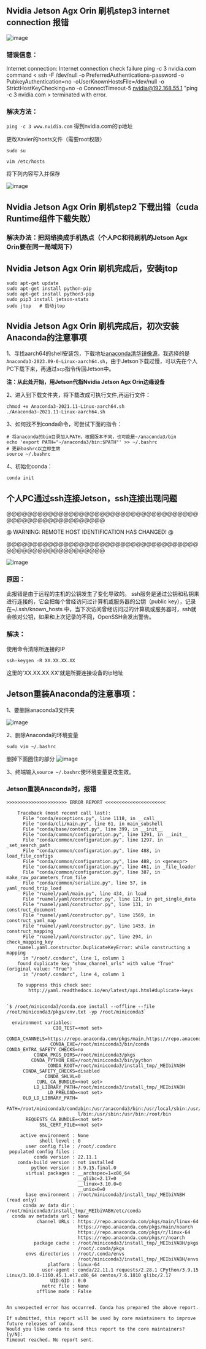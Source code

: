 ## Nvidia Jetson Agx Orin 刷机step3 internet connection 报错
![image](https://github.com/zhaoweizhao/EdgeComputing/assets/151530559/6933305e-83b6-4fbc-a4fd-f05b142c67bf)

### 错误信息：
Internet connection: Internet connection check failure ping -c 3 nvidia.com
command < ssh -F /dev/null -o PreferredAuthentications-password -o PubkeyAuthentication=no -oUserKnownHostsFile=/dev/null -o StrictHostKeyChecking=no -o ConnectTimeout-5 nvidia@192.168.55.1 "ping -c 3 nvidia.com > terminated with error.

### 解决方法：
`ping -c 3 www.nvidia.com` 得到nvidia.com的ip地址

更改Xavier的hosts文件（需要root权限）

`sudo su`

`vim /etc/hosts`

将下列内容写入并保存

![image](https://github.com/zhaoweizhao/EdgeComputing/assets/151530559/ae1d7584-29bd-464a-a777-1ae08e750ba0)

## Nvidia Jetson Agx Orin 刷机step2 下载出错（cuda Runtime组件下载失败）

### 解决办法：把网络换成手机热点（个人PC和待刷机的Jetson Agx Orin要在同一局域网下）

##  Nvidia Jetson Agx Orin 刷机完成后，安装jtop

```
sudo apt-get update
sudo apt-get install python-pip
sudo apt-get install python3-pip
sudo pip3 install jetson-stats
sudo jtop   # 启动jtop
```

##  Nvidia Jetson Agx Orin 刷机完成后，初次安装Anaconda的注意事项
1、寻找aarch64的shell安装包，下载地址[anaconda清华镜像源](https://repo.anaconda.com/archive/)，我选择的是`Anaconda3-2023.09-0-Linux-aarch64.sh`，由于Jetson下载过慢，可以先在个人PC下载下来，再通过`scp`指令传回Jetson中。

**注：从此处开始，用Jetson代指Nvidia Jetson Agx Orin边缘设备**

2、进入到下载文件夹，将下载改成可执行文件,再运行文件：

```
chmod +x Anaconda3-2021.11-Linux-aarch64.sh
./Anaconda3-2021.11-Linux-aarch64.sh
```

3、如何找不到conda命令，可尝试下面的指令：

```
# 将anaconda的bin目录加入PATH，根据版本不同，也可能是~/anaconda3/bin
echo 'export PATH="~/anaconda3/bin:$PATH"' >> ~/.bashrc
# 更新bashrc以立即生效
source ~/.bashrc
```

4、初始化conda：

`conda init`

## 个人PC通过ssh连接Jetson，ssh连接出现问题
@@@@@@@@@@@@@@@@@@@@@@@@@@@@@@@@@@@@@@@@@@@@@@@@@@@@@@@@

@    WARNING: REMOTE HOST IDENTIFICATION HAS CHANGED!     @

@@@@@@@@@@@@@@@@@@@@@@@@@@@@@@@@@@@@@@@@@@@@@@@@@@@@@@@@

![image](https://github.com/zhaoweizhao/EdgeComputing/assets/151530559/ec122718-74c4-4289-b555-a3753eb7726a)

### 原因：
此报错是由于远程的主机的公钥发生了变化导致的。 
ssh服务是通过公钥和私钥来进行连接的，它会把每个曾经访问过计算机或服务器的公钥（public key），记录在~/.ssh/known_hosts 中，当下次访问曾经访问过的计算机或服务器时，ssh就会核对公钥，如果和上次记录的不同，OpenSSH会发出警告。

### 解决：
使用命令清除所连接的IP 

`ssh-keygen -R XX.XX.XX.XX `

这里的'XX.XX.XX.XX'就是所要连接设备的ip地址

## Jetson重装Anaconda的注意事项：
1、要删除anaconda3文件夹

![image](https://github.com/zhaoweizhao/EdgeComputing/assets/151530559/b5590c5a-2015-46a4-a4c1-989e7c2e330c)

2、删除Anaconda的环境变量

`sudo vim ~/.bashrc`

删掉下面圈住的部分
![image](https://github.com/zhaoweizhao/EdgeComputing/assets/151530559/638c190d-56c4-4e4c-9a01-538fa973de6c)

3、终端输入`source ~/.bashrc`使环境变量更改生效。

### Jetson重装Anaconda时，报错
```
>>>>>>>>>>>>>>>>>>>>>> ERROR REPORT <<<<<<<<<<<<<<<<<<<<<<

    Traceback (most recent call last):
      File "conda/exceptions.py", line 1118, in __call__
      File "conda/cli/main.py", line 61, in main_subshell
      File "conda/base/context.py", line 399, in __init__
      File "conda/common/configuration.py", line 1291, in __init__
      File "conda/common/configuration.py", line 1297, in _set_search_path
      File "conda/common/configuration.py", line 488, in load_file_configs
      File "conda/common/configuration.py", line 488, in <genexpr>
      File "conda/common/configuration.py", line 461, in _file_loader
      File "conda/common/configuration.py", line 387, in make_raw_parameters_from_file
      File "conda/common/serialize.py", line 57, in yaml_round_trip_load
      File "ruamel/yaml/main.py", line 434, in load
      File "ruamel/yaml/constructor.py", line 121, in get_single_data
      File "ruamel/yaml/constructor.py", line 131, in construct_document
      File "ruamel/yaml/constructor.py", line 1569, in construct_yaml_map
      File "ruamel/yaml/constructor.py", line 1453, in construct_mapping
      File "ruamel/yaml/constructor.py", line 294, in check_mapping_key
    ruamel.yaml.constructor.DuplicateKeyError: while constructing a mapping
      in "/root/.condarc", line 1, column 1
    found duplicate key "show_channel_urls" with value "True" (original value: "True")
      in "/root/.condarc", line 4, column 1
    
    To suppress this check see:
        http://yaml.readthedocs.io/en/latest/api.html#duplicate-keys
    

`$ /root/miniconda3/conda.exe install --offline --file /root/miniconda3/pkgs/env.txt -yp /root/miniconda3`

  environment variables:
                 CIO_TEST=<not set>
           CONDA_CHANNELS=https://repo.anaconda.com/pkgs/main,https://repo.anaconda.com/pkgs/r
                CONDA_EXE=/root/miniconda3/bin/conda
CONDA_EXTRA_SAFETY_CHECKS=no
          CONDA_PKGS_DIRS=/root/miniconda3/pkgs
         CONDA_PYTHON_EXE=/root/miniconda3/bin/python
               CONDA_ROOT=/root/miniconda3/install_tmp/_MEIbiVABH
      CONDA_SAFETY_CHECKS=disabled
              CONDA_SHLVL=0
           CURL_CA_BUNDLE=<not set>
          LD_LIBRARY_PATH=/root/miniconda3/install_tmp/_MEIbiVABH
               LD_PRELOAD=<not set>
      OLD_LD_LIBRARY_PATH=
                     PATH=/root/miniconda3/condabin:/usr/anaconda3/bin:/usr/local/sbin:/usr/loca
                          l/bin:/usr/sbin:/usr/bin:/root/bin
       REQUESTS_CA_BUNDLE=<not set>
            SSL_CERT_FILE=<not set>

     active environment : None
            shell level : 0
       user config file : /root/.condarc
 populated config files : 
          conda version : 22.11.1
    conda-build version : not installed
         python version : 3.9.15.final.0
       virtual packages : __archspec=1=x86_64
                          __glibc=2.17=0
                          __linux=3.10.0=0
                          __unix=0=0
       base environment : /root/miniconda3/install_tmp/_MEIbiVABH  (read only)
      conda av data dir : /root/miniconda3/install_tmp/_MEIbiVABH/etc/conda
  conda av metadata url : None
           channel URLs : https://repo.anaconda.com/pkgs/main/linux-64
                          https://repo.anaconda.com/pkgs/main/noarch
                          https://repo.anaconda.com/pkgs/r/linux-64
                          https://repo.anaconda.com/pkgs/r/noarch
          package cache : /root/miniconda3/install_tmp/_MEIbiVABH/pkgs
                          /root/.conda/pkgs
       envs directories : /root/.conda/envs
                          /root/miniconda3/install_tmp/_MEIbiVABH/envs
               platform : linux-64
             user-agent : conda/22.11.1 requests/2.28.1 CPython/3.9.15 Linux/3.10.0-1160.45.1.el7.x86_64 centos/7.6.1810 glibc/2.17
                UID:GID : 0:0
             netrc file : None
           offline mode : False


An unexpected error has occurred. Conda has prepared the above report.

If submitted, this report will be used by core maintainers to improve
future releases of conda.
Would you like conda to send this report to the core maintainers? [y/N]:  
Timeout reached. No report sent.
```

